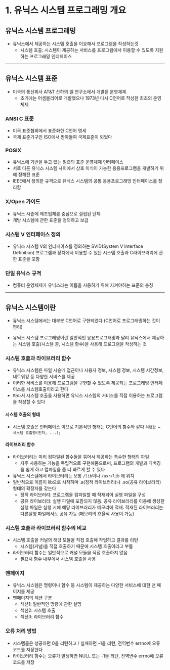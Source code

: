 # 1. 유닉스 시스템 프로그래밍 개요
## 유닉스 시스템 프로그래밍
* 유닉스에서 제공하는 시스템 호출을 이요해서 프로그램을 작성하는것
	* 시스템 호출: 시스템이 제공하는 서비스를 프로그램에서 이용할 수 있도록 지원하는 프로그래밍 인터페이스

- - - -

## 유닉스 시스템 표준
* 미국의 통신회사 AT&T 산하의 벨 연구소에서 개발된 운영체제
	* 초기에는 어셈블리어로 개발했으나 1973년 다시 C언어로 작성한 최초의 운영체제

### ANSI C 표준
* 미국 표준협회에서 표준화한 C언어 명세
* 국제 표준기구인 ISO에서 받아들여 국제표준이 되었다

### POSIX
* 유닉스에 기반을 두고 있는 일련의 표준 운영체제 인터페이스
* 서로 다른 유닉스 시스템 사이에서 상호 이식이 가능한 응용프로그램을 개발하기 위해 정해진 표준
* IEEE에서 정의한 규격으로 유닉스 시스템의 공통 응용프로그래밍 인터페이스를 정리함

### X/Open 가이드
* 유닉스 시슽메 제조업체를 중심으로 설립된 단체
* 개방 시스템에 관한 표준을 정의하고 보급

### 시스템 V 인터페이스 정의
* 유닉스 시스템 V의 인터페이스를 정의하는 SVID(System V Interface Definition) 프로그램과 장치에서 이용할 수 있는 시스템 호출과 C라이브러리에 관한 표준을 포함

### 단일 유닉스 규격
* 컴퓨터 운영체제가 유닉스라는 이름을 사용하기 위해 지켜야하는 표준의 총칭

- - - -


## 유닉스 시스템이란
* 유닉스 시스템에서는 대부분 C언어로 구현되었다 (C언어로 프로그래밍하는 것이 편리)

* 유닉스 시스템 프로그래밍이란 일반적인 응용프로그래밍과 달리 유닉스에서 제공하는 시스템 호출(시스템 콜, 시스템 함수)을 사용해 프로그램을 작성하는 것


### 시스템 호출과 라이브러리 함수
* 유닉스 시스템은 파일 시슽메 접근이나 사용자 정보, 시스템 정보, 시스템 시간정보, 네트워킹 등 다양한 서비스를 제공
* 이러한 서비스를 이용해 프로그램을 구현할 수 있도록 제공되는 프로그래밍 인터페이스를 시스템호출이라고 한다
* 따라서 시스템 호출을 사용하면 유닉스 시스템의 서비스를 직접 이용하는 프로그램을 작성할 수 있다

#### 시스템 호출의 형태
* 시스템 호출은 인터페이스 이므로 기본적인 형태는 C언어의 함수와 같다
`리턴값 = 시스템 호출명(인자, ...);`

#### 라이브러리 함수
* 라이브러리는 미리 컴파일된 함수들을 묶어서 제공하는 특수한 형태의 파일
	* 자주 사용하는 기능을 독립적으로 구현해둠으로써, 프로그램의 개발과 디버깅을 쉽게 하고 컴파일을 좀 더 빠르게 할 수 있다
* 유닉스 시스템에서 라이브러리는 보통 `/lib`이나 `/usr/lib` 에 위치
* 일반적으로 이름이 lib으로 시작하며 .a(정적 라이브러리)나 .so(공유 라이브러리) 형태의 확장자를 갖는다
	* 정적 라이브러리: 프로그램을 컴파일할 때 적재되어 실행 파일을 구성
	* 공유 라이브러리: 실행 파일에 포함되지 않음. 공유 라이브러리를 이용해 생성한 실행 파일은 실행 시에 해당 라이브러리가 메모리에 적재. 적재된 라이브러리는 다른실행 파일에서도 공유 가능 (메모리의 효율적 사용이 가능)


### 시스템 호출과 라이브러리 함수의 비교
* 시스템 호출을 커널의 해당 모듈을 직접 호출해 작업하고 결과를 리턴
	* 시스템(커널)을 직접 호출하기 때문에 시스템 호출이라고 부름
* 라이브러리 함수는 일반적으로 커널 모듈을 직접 호출하지 않음
	* 필요시 함수 내부에서 시스템 호출을 사용

### 맨페이지
* 유닉스 시스템은 명령이나 함수 등 시스템이 제공하는 다양한 서비스에 대한 맨 페이지를 제공
* 맨페이지의 섹션 구분
	* 섹션1: 일반적인 명령에 관한 설명
	* 섹션2: 시스템 호출
	* 섹션3: 라이브러리 함수


### 오류 처리 방법
* 시스템콜은 성공하면 0을 리턴하고 / 실패하면 -1을 리턴, 전역변수 errno에 오류 코드를 저장한다
* 라이브러리 함수는 오류가 발생하면 NULL 또는 -1을 리턴, 전역변수 errno에 오류 코드를 저장

















